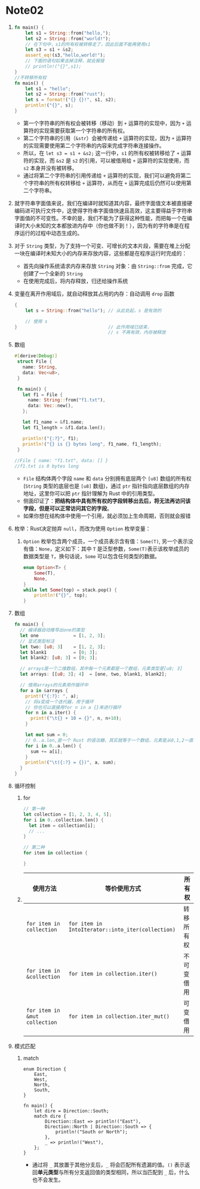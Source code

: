 # Note02

1. ```rust
   fn main() {
       let s1 = String::from("hello,");
       let s2 = String::from("world!");
       // 在下句中，s1的所有权被转移走了，因此后面不能再使用s1
       let s3 = s1 + &s2;
       assert_eq!(s3,"hello,world!");
       // 下面的语句如果去掉注释，就会报错
       // println!("{}",s1);
   }
   //不转移所有权
   fn main() {
       let s1 = "hello";
       let s2 = String::from("rust");
       let s = format!("{} {}!", s1, s2);
       println!("{}", s);
   }
   
   ```

   * 第一个字符串的所有权会被转移（移动）到 `+` 运算符的实现中，因为 `+` 运算符的实现需要获取第一个字符串的所有权。
   * 第二个字符串的引用（`&str`）会被传递给 `+` 运算符的实现，因为 `+` 运算符的实现需要使用第二个字符串的内容来完成字符串连接操作。
   * 所以，在 `let s3 = s1 + &s2;` 这一行中，`s1` 的所有权被转移给了 `+` 运算符的实现，而 `&s2` 是 `s2` 的引用，可以被借用给 `+` 运算符的实现使用，而 `s2` 本身并没有被转移。
   * 通过将第二个字符串的引用传递给 `+` 运算符的实现，我们可以避免将第二个字符串的所有权转移给 `+` 运算符，从而在 `+` 运算完成后仍然可以使用第二个字符串。

2. 就字符串字面值来说，我们在编译时就知道其内容，最终字面值文本被直接硬编码进可执行文件中，这使得字符串字面值快速且高效，这主要得益于字符串字面值的不可变性。不幸的是，我们不能为了获得这种性能，而把每一个在编译时大小未知的文本都放进内存中（你也做不到！），因为有的字符串是在程序运行的过程中动态生成的。

3. 对于 `String` 类型，为了支持一个可变、可增长的文本片段，需要在堆上分配一块在编译时未知大小的内存来存放内容，这些都是在程序运行时完成的：

   - 首先向操作系统请求内存来存放 `String` 对象：由 `String::from` 完成，它创建了一个全新的 `String`
   - 在使用完成后，将内存释放，归还给操作系统
4. 变量在离开作用域后，就自动释放其占用的内存：自动调用 `drop` 函数

   ```rust
   {
       let s = String::from("hello"); // 从此处起，s 是有效的
   
       // 使用 s
   }                                  // 此作用域已结束，
                                      // s 不再有效，内存被释放
   ```

5. 数组

   ```rust
   #[derive(Debug)]
    struct File {
      name: String,
      data: Vec<u8>,
    }
   
    fn main() {
      let f1 = File {
        name: String::from("f1.txt"),
        data: Vec::new(),
      };
   
      let f1_name = &f1.name;
      let f1_length = &f1.data.len();
   
      println!("{:?}", f1);
      println!("{} is {} bytes long", f1_name, f1_length);
    }
    
   //File { name: "f1.txt", data: [] }
   //f1.txt is 0 bytes long
   ```

   * `File` 结构体两个字段 `name` 和 `data` 分别拥有底层两个 `[u8]` 数组的所有权(`String` 类型的底层也是 `[u8]` 数组)，通过 `ptr` 指针指向底层数组的内存地址，这里你可以把 `ptr` 指针理解为 Rust 中的引用类型。
   * 侧面印证了：**把结构体中具有所有权的字段转移出去后，将无法再访问该字段，但是可以正常访问其它的字段**。
   * 如果你想在结构体中使用一个引用，就必须加上生命周期，否则就会报错

6. 枚举：Rust决定抛弃 `null`，而改为使用 `Option` 枚举变量：

   1. `Option` 枚举包含两个成员，一个成员表示含有值：`Some(T)`, 另一个表示没有值：`None`，定义如下：其中 `T` 是泛型参数，`Some(T)`表示该枚举成员的数据类型是 `T`，换句话说，`Some` 可以包含任何类型的数据。

      ```rust
      enum Option<T> {
          Some(T),
          None,
      }
      while let Some(top) = stack.pop() {
          println!("{}", top);
      }
      ```
7. 数组 

   ```rust
   fn main() {
     // 编译器自动推导出one的类型
     let one             = [1, 2, 3];
     // 显式类型标注
     let two: [u8; 3]    = [1, 2, 3];
     let blank1          = [0; 3];
     let blank2: [u8; 3] = [0; 3];
   
     // arrays是一个二维数组，其中每一个元素都是一个数组，元素类型是[u8; 3]
     let arrays: [[u8; 3]; 4]  = [one, two, blank1, blank2];
   
     // 借用arrays的元素用作循环中
     for a in &arrays {
       print!("{:?}: ", a);
       // 将a变成一个迭代器，用于循环
       // 你也可以直接用for n in a {}来进行循环
       for n in a.iter() {
         print!("\t{} + 10 = {}", n, n+10);
       }
   
       let mut sum = 0;
       // 0..a.len,是一个 Rust 的语法糖，其实就等于一个数组，元素是从0,1,2一直增加到到a.len-1
       for i in 0..a.len() {
         sum += a[i];
       }
       println!("\t({:?} = {})", a, sum);
     }
   }
   ```

8. 循环控制

   1. for

      ```rust
      // 第一种
      let collection = [1, 2, 3, 4, 5];
      for i in 0..collection.len() {
        let item = collection[i];
        // ...
      }
      
      // 第二种
      for item in collection {
      
      }
      
      ```

   2. | 使用方法                      | 等价使用方式                                      | 所有权     |
      | ----------------------------- | ------------------------------------------------- | ---------- |
      | `for item in collection`      | `for item in IntoIterator::into_iter(collection)` | 转移所有权 |
      | `for item in &collection`     | `for item in collection.iter()`                   | 不可变借用 |
      | `for item in &mut collection` | `for item in collection.iter_mut()`               | 可变借用   |

9. 模式匹配

   1. match

      ```
      enum Direction {
          East,
          West,
          North,
          South,
      }
      
      fn main() {
          let dire = Direction::South;
          match dire {
              Direction::East => println!("East"),
              Direction::North | Direction::South => {
                  println!("South or North");
              },
              _ => println!("West"),
          };
      }
      ```

      * 通过将 `_` 其放置于其他分支后，`_` 将会匹配所有遗漏的值。`()` 表示返回**单元类型**与所有分支返回值的类型相同，所以当匹配到 `_` 后，什么也不会发生。



